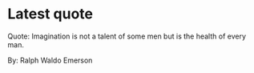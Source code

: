 # Latest quote 

Quote: Imagination is not a talent of some men but is the health of every man. 

By: Ralph Waldo Emerson